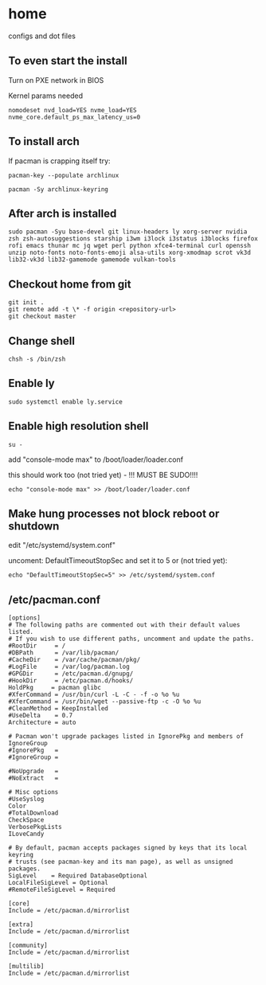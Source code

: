 # home
configs and dot files

## To even start the install
Turn on PXE network in BIOS

Kernel params needed
```shell
nomodeset nvd_load=YES nvme_load=YES nvme_core.default_ps_max_latency_us=0
```

## To install arch
If pacman is crapping itself try:
```shell
pacman-key --populate archlinux
```
```shell
pacman -Sy archlinux-keyring
```
## After arch is installed
```
sudo pacman -Syu base-devel git linux-headers ly xorg-server nvidia zsh zsh-autosuggestions starship i3wm i3lock i3status i3blocks firefox rofi emacs thunar mc jq wget perl python xfce4-terminal curl openssh unzip noto-fonts noto-fonts-emoji alsa-utils xorg-xmodmap scrot vk3d lib32-vk3d lib32-gamemode gamemode vulkan-tools
```

## Checkout home from git
```shell
git init .
git remote add -t \* -f origin <repository-url>
git checkout master
```

## Change shell
```shell
chsh -s /bin/zsh
```

## Enable ly
```shell
sudo systemctl enable ly.service
```

## Enable high resolution shell
```shell
su -
```
add "console-mode max" to /boot/loader/loader.conf

this should work too (not tried yet) - !!! MUST BE SUDO!!!!
```shell
echo "console-mode max" >> /boot/loader/loader.conf
```

## Make hung processes not block reboot or shutdown
edit "/etc/systemd/system.conf"

uncoment: DefaultTimeoutStopSec and set it to 5 or (not tried yet):
```shell
echo "DefaultTimeoutStopSec=5" >> /etc/systemd/system.conf
```

## /etc/pacman.conf
```apacheconf
[options]
# The following paths are commented out with their default values listed.
# If you wish to use different paths, uncomment and update the paths.
#RootDir     = /
#DBPath      = /var/lib/pacman/
#CacheDir    = /var/cache/pacman/pkg/
#LogFile     = /var/log/pacman.log
#GPGDir      = /etc/pacman.d/gnupg/
#HookDir     = /etc/pacman.d/hooks/
HoldPkg     = pacman glibc
#XferCommand = /usr/bin/curl -L -C - -f -o %o %u
#XferCommand = /usr/bin/wget --passive-ftp -c -O %o %u
#CleanMethod = KeepInstalled
#UseDelta    = 0.7
Architecture = auto

# Pacman won't upgrade packages listed in IgnorePkg and members of IgnoreGroup
#IgnorePkg   =
#IgnoreGroup =

#NoUpgrade   =
#NoExtract   =

# Misc options
#UseSyslog
Color
#TotalDownload
CheckSpace
VerbosePkgLists
ILoveCandy

# By default, pacman accepts packages signed by keys that its local keyring
# trusts (see pacman-key and its man page), as well as unsigned packages.
SigLevel    = Required DatabaseOptional
LocalFileSigLevel = Optional
#RemoteFileSigLevel = Required

[core]
Include = /etc/pacman.d/mirrorlist

[extra]
Include = /etc/pacman.d/mirrorlist

[community]
Include = /etc/pacman.d/mirrorlist

[multilib]
Include = /etc/pacman.d/mirrorlist
```
